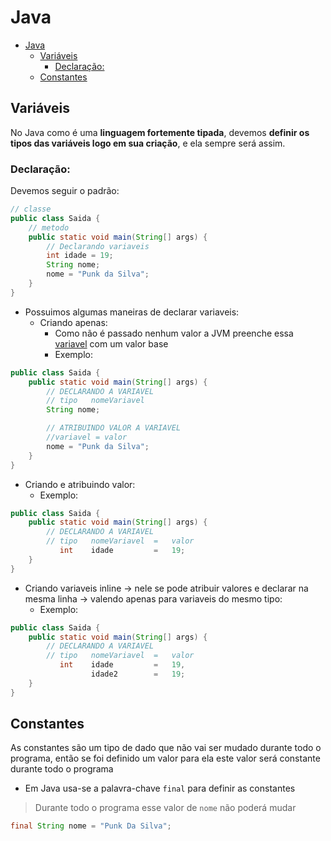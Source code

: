 # Java

<!-- TOC -->
* [Java](#java)
  * [Variáveis](#variáveis)
    * [Declaração:](#declaração)
  * [Constantes](#constantes)
<!-- TOC -->

## Variáveis

No Java como é uma **linguagem fortemente tipada**, devemos **definir os tipos das variáveis logo em sua criação**, e ela
sempre será assim.

### Declaração:

Devemos seguir o padrão:

```java
// classe
public class Saida {
    // metodo
    public static void main(String[] args) {
        // Declarando variaveis
        int idade = 19;
        String nome;
        nome = "Punk da Silva";
    }
}
```

- Possuimos algumas maneiras de declarar variaveis:
    - Criando apenas:
        - Como não é passado nenhum valor a JVM preenche essa [variavel]() com um valor base
        - Exemplo:

```java
public class Saida {
    public static void main(String[] args) {
        // DECLARANDO A VARIAVEL
        // tipo   nomeVariavel
        String nome;

        // ATRIBUINDO VALOR A VARIAVEL
        //variavel = valor
        nome = "Punk da Silva";
    }
}
```

- Criando e atribuindo valor:
  - Exemplo:
```java
public class Saida {
    public static void main(String[] args) {
        // DECLARANDO A VARIAVEL
        // tipo   nomeVariavel  =   valor     
           int    idade         =   19;
    }
}
```


- Criando variaveis inline -> nele se pode atribuir valores e declarar na mesma linha -> valendo apenas para variaveis do mesmo tipo:
  - Exemplo:
```java
public class Saida {
    public static void main(String[] args) {
        // DECLARANDO A VARIAVEL
        // tipo   nomeVariavel  =   valor     
           int    idade         =   19, 
                  idade2        =   19;
    }
}
```

## Constantes
As constantes são um tipo de dado que não vai ser mudado durante todo o programa, então se foi definido um valor para ela este valor será constante durante todo o programa
- Em Java usa-se a palavra-chave `final` para definir as constantes

> Durante todo o programa esse valor de `nome` não poderá mudar

```java
final String nome = "Punk Da Silva"; 
```
